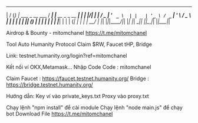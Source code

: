  __  __ _ _                     ____ _                      _ 
|  \/  (_) |_ ___  _ __ ___    / ___| |__   __ _ _ __   ___| |
| |\/| | | __/ _ \| '_ ` _ \  | |   | '_ \ / _` | '_ \ / _ \ |
| |  | | | || (_) | | | | | | | |___| | | | (_| | | | |  __/ |
|_|  |_|_|\__\___/|_| |_| |_|  \____|_| |_|\__,_|_| |_|\___|_|

Airdrop & Bounty - mitomchanel
https://t.me/mitomchanel

Tool Auto Humanity Protocol
Claim $RW, Faucet tHP, Bridge

Link: testnet.humanity.org/login?ref=mitomchanel

Kết nối ví OKX,Metamask...
Nhập Code Code : mitomchanel 

Claim Faucet : https://faucet.testnet.humanity.org/
Bridge : https://bridge.testnet.humanity.org/

Hướng dẫn:
Key ví vào private_keys.txt
Proxy vào proxy.txt

Chạy lệnh "npm install" để cài module
Chạy lệnh "node main.js" để chạy bot
Download File
https://t.me/mitomchanel
